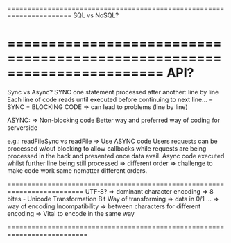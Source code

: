 ======================================================================
SQL vs NoSQL?

=======================================================================
API? 
=======================================================================
Sync vs Async?
SYNC one statement processed after another: line by line
Each line of code reads until executed before continuing to next line...
= SYNC = BLOCKING CODE => can lead to problems (line by line)

ASYNC: => Non-blocking code 
Better way and preferred way of coding for serverside

e.g.: readFileSync vs readFile 
=> Use ASYNC code
Users requests can be processed w/out blocking to allow callbacks while requests are being processed in the back and presented once data avail. 
Async code executed whilst further line being still processed
=> different order => challenge to make code work same nomatter different orders. 

=========================================================================
UTF-8? => dominant character encoding => 8 bites - Unicode Transformation Bit
Way of transforming => data in 0/1 ... => way of encoding
Incompatibility => between characters for different encoding
=> Vital to encode in the same way

==========================================================================

